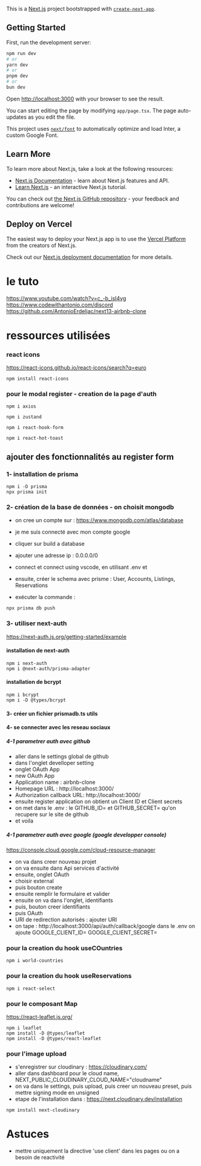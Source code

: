 This is a [Next.js](https://nextjs.org/) project bootstrapped with [`create-next-app`](https://github.com/vercel/next.js/tree/canary/packages/create-next-app).

## Getting Started

First, run the development server:

```bash
npm run dev
# or
yarn dev
# or
pnpm dev
# or
bun dev
```

Open [http://localhost:3000](http://localhost:3000) with your browser to see the result.

You can start editing the page by modifying `app/page.tsx`. The page auto-updates as you edit the file.

This project uses [`next/font`](https://nextjs.org/docs/basic-features/font-optimization) to automatically optimize and load Inter, a custom Google Font.

## Learn More

To learn more about Next.js, take a look at the following resources:

- [Next.js Documentation](https://nextjs.org/docs) - learn about Next.js features and API.
- [Learn Next.js](https://nextjs.org/learn) - an interactive Next.js tutorial.

You can check out [the Next.js GitHub repository](https://github.com/vercel/next.js/) - your feedback and contributions are welcome!

## Deploy on Vercel

The easiest way to deploy your Next.js app is to use the [Vercel Platform](https://vercel.com/new?utm_medium=default-template&filter=next.js&utm_source=create-next-app&utm_campaign=create-next-app-readme) from the creators of Next.js.

Check out our [Next.js deployment documentation](https://nextjs.org/docs/deployment) for more details.

# le tuto
https://www.youtube.com/watch?v=c_-b_isI4vg
https://www.codewithantonio.com/discord
https://github.com/AntonioErdeljac/next13-airbnb-clone



# ressources utilisées

### react icons
https://react-icons.github.io/react-icons/search?q=euro

```
npm install react-icons
```

### pour le modal register - creation de la page d'auth
```
npm i axios
```

```
npm i zustand
```
```
npm i react-hook-form
```

```
npm i react-hot-toast
```

## ajouter des fonctionnalités au register form
### 1- installation de prisma

```
npm i -D prisma
npx prisma init

```
### 2- création de la base de données - on choisit mongodb

- on cree un compte sur : https://www.mongodb.com/atlas/database
- je me suis connecté avec mon compte google
- cliquer sur build a database
- ajouter une adresse ip : 0.0.0.0/0 
- connect et connect using vscode, en utilisant .env et 

- ensuite, créer le schema avec prisme : User, Accounts, Listings, Reservations
- exécuter la commande : 
```
npx prisma db push
```

### 3- utiliser next-auth
https://next-auth.js.org/getting-started/example

#### installation de next-auth
```
npm i next-auth
npm i @next-auth/prisma-adapter
```

#### installation de bcrypt
```
npm i bcrypt
npm i -D @types/bcrypt
```

#### 3- créer un fichier prismadb.ts utils

#### 4- se connecter avec les reseau sociaux
##### 4-1 parametrer auth avec github
- aller dans le settings global de github
- dans l'onglet develloper setting
- onglet OAuth App
- new OAuth App
- Application name : airbnb-clone
- Homepage URL : http://localhost:3000/
- Authorization callback URL: http://localhost:3000/
- ensuite register application
on obtient un Client ID et Client secrets
- on met dans le .env : le GITHUB_ID= et GITHUB_SECRET= qu'on recupere sur le site de github
- et voila

##### 4-1 parametrer auth avec google (google developper console)
https://console.cloud.google.com/cloud-resource-manager

- on va dans creer nouveau projet
- on va ensuite dans Api services d'activité
- ensuite, onglet OAuth
- choisir external
- puis bouton create
- ensuite remplir le formulaire et valider
- ensuite on va dans l'onglet, identifiants
- puis, bouton creer identifiants
- puis OAuth
- URI de redirection autorisés : ajouter URI
- on tape : http://localhost:3000/api/auth/callback/google
dans le .env on ajoute
GOOGLE_CLIENT_ID=<le code>
GOOGLE_CLIENT_SECRET=<le code>


### pour la creation du hook useCOuntries
```
npm i world-countries
```

### pour la creation du hook useReservations
```
npm i react-select
```

### pour le composant Map
https://react-leaflet.js.org/

```
npm i leaflet
npm install -D @types/leaflet    
npm install -D @types/react-leaflet
```

### pour l'image upload
- s'enregistrer sur cloudinary : https://cloudinary.com/
- aller dans dashboard pour le cloud name,  NEXT_PUBLIC_CLOUDINARY_CLOUD_NAME="cloudname"
- on va dans le settings, puis upload, puis creer un nouveau preset, puis mettre signing mode en unsigned
- etape de l'installation dans : https://next.cloudinary.dev/installation

```
npm install next-cloudinary
```

# Astuces
- mettre uniquement la directive 'use client' dans les pages ou on a besoin de reactivité